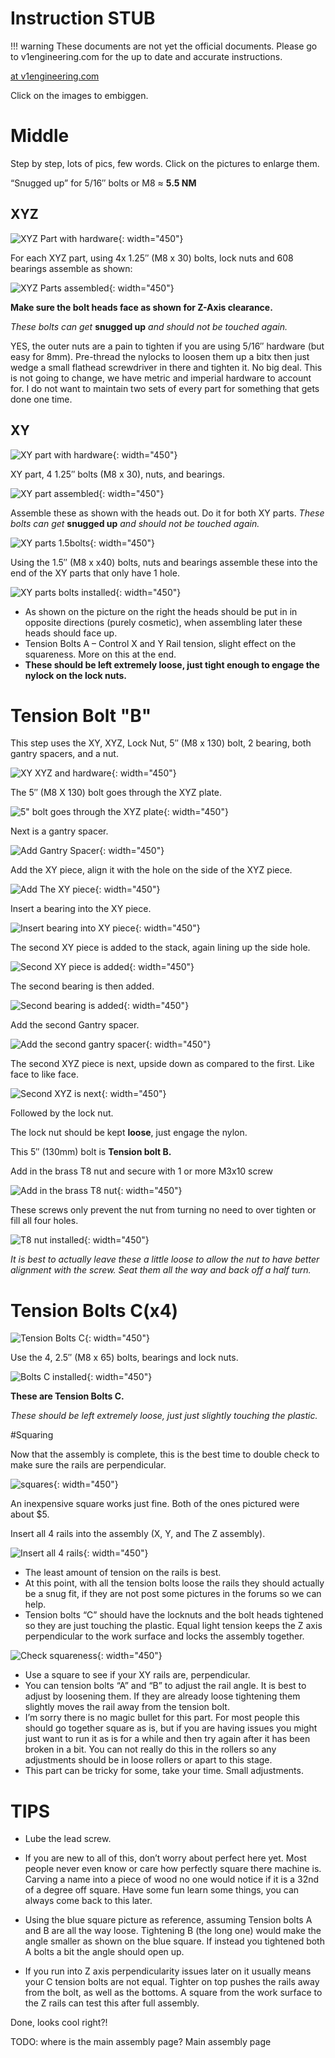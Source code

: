 # Instruction STUB

!!! warning
    These documents are not yet the official documents. Please go to v1engineering.com for the up to date and accurate
    instructions.

[at v1engineering.com](https://www.v1engineering.com/assemble/middle/)

Click on the images to embiggen.

# Middle
Step by step, lots of pics, few words. Click on the pictures to enlarge them.

“Snugged up” for 5/16″ bolts or M8 ≈ **5.5 NM**

## XYZ 

![XYZ Part with hardware](https://www.v1engineering.com/wp-content/uploads/2018/10/IMG_20181030_1556122.jpg){: width="450"}


For each XYZ part, using 4x 1.25″ (M8 x 30) bolts, lock nuts and 608 bearings assemble as shown:

![XYZ Parts assembled](https://www.v1engineering.com/wp-content/uploads/2018/10/IMG_20181030_1616102.jpg){: width="450"}


**Make sure the bolt heads face as shown for Z-Axis clearance.**

*These bolts can get* **snugged up** *and should not be touched again.*

YES, the outer nuts are a pain to tighten if you are using 5/16″ hardware (but easy for 8mm).  Pre-thread the nylocks to loosen them up a bitx then just wedge a small flathead screwdriver in there and tighten it. No big deal. This is not going to change, we have metric and imperial hardware to account for. I do not want to maintain two sets of every part for something that gets done one time.
 

## XY

![XY part with hardware](https://www.v1engineering.com/wp-content/uploads/2018/10/IMG_20181030_1557382.jpg){: width="450"}

XY part, 4 1.25″ bolts (M8 x 30), nuts, and bearings.

![XY part assembled](https://www.v1engineering.com/wp-content/uploads/2018/10/IMG_20181030_1616412.jpg){: width="450"}

Assemble these as shown with the heads out.
Do it for both XY parts.
*These bolts can get* **snugged up** *and should not be touched again.*
 

![XY parts 1.5bolts](https://www.v1engineering.com/wp-content/uploads/2018/10/IMG_20181030_1626022.jpg){: width="450"}
	
Using the 1.5″ (M8 x x40) bolts, nuts and bearings assemble these into the end of the XY parts that only have 1 hole.

![XY parts bolts installed](https://www.v1engineering.com/wp-content/uploads/2018/10/IMG_20181030_163158.jpg){: width="450"}

- As shown on the picture on the right the heads should be put in in opposite directions (purely cosmetic), when assembling later these heads should face up.
- Tension Bolts A – Control X and Y Rail tension, slight effect on the squareness. More on this at the end.
- **These should be left extremely loose, just tight enough to engage the nylock on the lock nuts.**
 

# Tension Bolt "B"
	
This step uses the XY, XYZ, Lock Nut, 5″ (M8 x 130) bolt, 2 bearing, both gantry spacers, and a nut.

![XY XYZ and hardware](https://www.v1engineering.com/wp-content/uploads/2018/10/IMG_20181030_1638362.jpg){: width="450"}

The 5″ (M8 X 130) bolt goes through the XYZ plate.

![5" bolt goes through the XYZ plate](https://www.v1engineering.com/wp-content/uploads/2018/10/IMG_20181030_1639302.jpg){: width="450"}

Next is a gantry spacer.

![Add Gantry Spacer](https://www.v1engineering.com/wp-content/uploads/2018/10/IMG_20181030_1640182.jpg){: width="450"}
	
Add the XY piece, align it with the hole on the side of the XYZ piece.

![Add The XY piece](https://www.v1engineering.com/wp-content/uploads/2018/10/IMG_20181030_1646402.jpg){: width="450"}

Insert a bearing into the XY piece.

![Insert bearing into XY piece](https://www.v1engineering.com/wp-content/uploads/2018/10/IMG_20181030_1648012.jpg){: width="450"}

The second XY piece is added to the stack, again lining up the side hole.

![Second XY piece is added](https://www.v1engineering.com/wp-content/uploads/2018/10/IMG_20181030_1649142.jpg){: width="450"}

The second bearing is then added.

![Second bearing is added](https://www.v1engineering.com/wp-content/uploads/2018/10/IMG_20181030_1652502.jpg){: width="450"}

Add the second Gantry spacer.

![Add the second gantry spacer](https://www.v1engineering.com/wp-content/uploads/2018/10/IMG_20181030_1653542.jpg){: width="450"}

The second XYZ piece is next, upside down as compared to the first. Like face to like face.

![Second XYZ is next](https://www.v1engineering.com/wp-content/uploads/2018/10/IMG_20181030_1655532.jpg){: width="450"}

Followed by the lock nut.

The lock nut should be kept **loose**, just engage the nylon.

This 5″ (130mm) bolt is **Tension bolt B.**
 

Add in the brass T8 nut and secure with 1 or more M3x10 screw

![Add in the brass T8 nut](https://www.v1engineering.com/wp-content/uploads/2018/10/IMG_20181030_165915.jpg){: width="450"}

These screws only prevent the nut from turning no need to over tighten or fill all four holes.

![T8 nut installed](https://www.v1engineering.com/wp-content/uploads/2018/10/IMG_20181030_1700362.jpg){: width="450"}

*It is best to actually leave these a little loose to allow the nut to have better alignment with the screw. Seat them all the way and back off a half turn.*


# Tension Bolts C(x4)

![Tension Bolts C](https://www.v1engineering.com/wp-content/uploads/2018/10/IMG_20181030_1712022.jpg){: width="450"}

Use the 4, 2.5″ (M8 x 65) bolts, bearings and lock nuts.

![Bolts C installed](https://www.v1engineering.com/wp-content/uploads/2018/10/IMG_20181030_1828372-1.jpg){: width="450"}

**These are Tension Bolts C.**

*These should be left extremely loose, just just slightly touching the plastic.*
 

#Squaring

Now that the assembly is complete, this is the best time to double check to make sure the rails are perpendicular.


![squares](https://www.v1engineering.com/wp-content/uploads/2015/07/IMG_20160527_131137.jpg){: width="450"}

An inexpensive square works just fine. Both of the ones pictured were about $5.
 

 	

Insert all 4 rails into the assembly  (X, Y, and The Z assembly).

![Insert all 4 rails](https://www.v1engineering.com/wp-content/uploads/2018/10/IMG_20181030_1748442.jpg){: width="450"}

- The least amount of tension on the rails is best.
- At this point, with all the tension bolts loose the rails they should actually be a snug fit, if they are not post some pictures in the forums so we can help.
- Tension bolts “C” should have the locknuts and the bolt heads tightened so they are just touching the plastic. Equal light tension keeps the Z axis perpendicular to the work surface and locks the assembly together.

![Check squareness](https://www.v1engineering.com/wp-content/uploads/2018/10/IMG_20181030_174730.jpg){: width="450"}

- Use a square to see if your XY rails are, perpendicular.
- You can tension bolts “A” and “B” to adjust the rail angle. It is best to adjust by loosening them. If they are already loose tightening them slightly moves the rail away from the tension bolt.
- I’m sorry there is no magic bullet for this part. For most people this should go together square as is, but if you are having issues you might just want to run it as is for a while and then try again after it has been broken in a bit. You can not really do this in the rollers so any adjustments should be in loose rollers or apart to this stage.
- This part can be tricky for some, take your time. Small adjustments.

# TIPS

- Lube the lead screw.

- If you are new to all of this, don’t worry about perfect here yet. Most people never even know or care how perfectly square there machine is. Carving a name into a piece of wood no one would notice if it is a 32nd of a degree off square. Have some fun learn some things, you can always come back to this later.

- Using the blue square picture as reference, assuming Tension bolts A and B are all the way loose. Tightening B (the long one) would make the angle smaller as shown on the blue square. If instead you tightened both A bolts a bit the angle should open up.

- If you run into Z axis perpendicularity issues later on it usually means your C tension bolts are not equal. Tighter on top pushes the rails away from the bolt, as well as the bottoms. A square from the work surface to the Z rails can test this after full assembly.

 

Done, looks cool right?!

TODO: where is the main assembly page? Main assembly page
